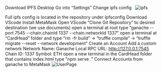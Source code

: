 Download IPFS Desktop
Go into “Settings”
Change ipfs config
&nbsp;
![ipfs](https://github.com/user-attachments/assets/e55f8700-3bca-47ee-b800-ad39ed3fb757)

Full ipfs config is located in the repository under ipfsconfig
Download VScode
Install MetaMask
Open VScode “Clone Git Repository” to desired destination (we use documents)
open a terminal at root type “ganache --port 7545 --chain.chainId 1337 --chain.networkId 1337”
open a terminal at “CardHead” folder and type “rm -fr build” → “truffle compile”	→ “truffle migrate --reset --network development”
Create an Account
Add a custom network
Network Name: Ganache Local
RPC URL: http://127.0.0.1:7545
Chain ID: 1337
Symbol: ETH
open a new terminal in the CardHead folder that contains index.html type “npm serve .”
Connect Accounts from ganache to MetaMask
![UserPage](https://github.com/user-attachments/assets/e9c1ad51-f56a-41f1-abe9-f5605103dc7f)
